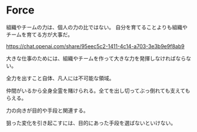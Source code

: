 # Force

組織やチームの力は、個人の力の比ではない。
自分を育てることよりも組織やチームを育てる方が大事だ。

https://chat.openai.com/share/95eec5c2-1411-4c14-a703-3e3b9e9f8ab9

大きな仕事のためには、組織やチームを作って大きな力を発揮しなければならない。

全力を出すこと自体、凡人には不可能な領域。

仲間がいるから全身全霊を賭けられる。全てを出し切ってぶっ倒れても支えてもらえる。

力の向きが目的や手段と関連する。

狙った変化を引き起こすには、目的にあった手段を選ばないといけない。
